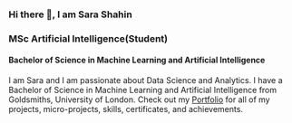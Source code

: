 
### Hi there 👋, I am Sara Shahin

### MSc Artificial Intelligence(Student)
#### Bachelor of Science in Machine Learning and Artificial Intelligence

I am Sara and I am passionate about Data Science and Analytics. I have a Bachelor of Science in Machine Learning and Artificial Intelligence from Goldsmiths, University of London. Check out my [Portfolio](https://github.com/sarashahin/MyOfficialPortfolio/blob/main/README.md) for all of my projects, micro-projects, skills, certificates, and achievements.

  











